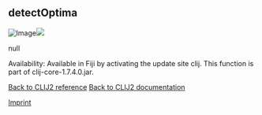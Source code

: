 ## detectOptima
![Image](images/mini_clij1_logo.png)<img src="images/mini_empty_logo.png"/>

null

Availability: Available in Fiji by activating the update site clij.
This function is part of clij-core-1.7.4.0.jar.

[Back to CLIJ2 reference](https://clij.github.io/clij2-docs/reference)
[Back to CLIJ2 documentation](https://clij.github.io/clij2-docs)

[Imprint](https://clij.github.io/imprint)
